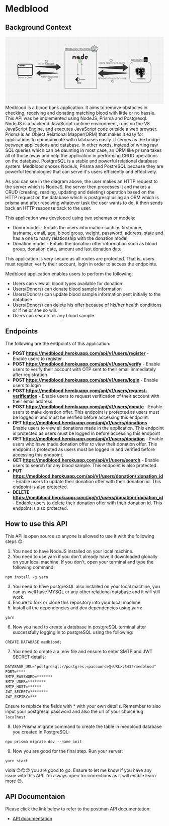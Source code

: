# Medblood

## Background Context
![medblood](assets/medblood.jpg)
Medblood is a blood bank application. It aims to remove obstacles in checking, receiving and donating matching blood with little or no hassle.
This API was be implemented using NodeJS, Prisma and Postgresql. NodeJS is a backend JavaScript runtime environment, runs on the V8 JavaScript Engine, and executes JavaScript code outside a web browser. Prisma is an Object Relational Mapper(ORM) that makes it easy for applications to communicate with databases easily. It serves as the bridge between applications and database. In other words, instead of wrting raw SQL queries which can be daunting in most case, an ORM like prisma takes all of those away and help the application in performing CRUD operations on the database. PostgreSQL is a stable and powerful relational database system. Medblood choses NodeJs, Prisma and PostreSQL because they are powerful technologies that can serve it's users efficiently and effectively.

As you can see in the diagram above, the user makes an HTTP request to the server which is NodeJS, the server then processes it and makes a CRUD (creating, reading, updating and deleting) operation based on the HTTP request on the database which is postgresql using an ORM which is prisma and after resolving whatever task the user wants to do, it then sends back an HTTP response back to the user.

This application was developed using two schemas or models:
- Donor model - Entails the users information such as firstname, lastname, email, age, blood group, weight, password, address, state and has a one to many relationship with the donation model.
- Donation model - Entails the donation offer information such as blood group, donation date, amount and last donation date.

This application is very secure as all routes are protected. That is, users must register, verify their account, login in order to access the endpoints.

Medblood application enables users to perform the following:
- Users can view all blood types available for donation
- Users(Donors) can donate blood sample information
- Users(Donors) can update blood sample information sent initially to the database
- Users(Donors) can delete his offer because of his/her health conditions or if he or she so will.
- Users can search for any blood sample.

## Endpoints
The following are the endpoints of this application:
- **POST https://medblood.herokuapp.com/api/v1/users/register** - Enable users to register
- **POST https://medblood.herokuapp.com/api/v1/users/verify** - Enable users to verify their account with OTP sent to their email immediately after registration
- **POST https://medblood.herokuapp.com/api/v1/users/login** - Enable users to login
- **POST https://medblood.herokuapp.com/api/v1/users/request-verification** - Enable users to request verification of their account with their email address
- **POST https://medblood.herokuapp.com/api/v1/users/donate** - Enable users to make donation offer. This endpoint is protected as users must be logged in and must be verified before accessing this endpoint.
- **GET https://medblood.herokuapp.com/api/v1/users/donations** - Enable users to view all donations made in the application. This endpoint is protected as users must be logged in before accessing this endpoint
- **GET https://medblood.herokuapp.com/api/v1/users/donation** - Enable users who have made donation offer to view their donation offer. This endpoint is protected as users must be logged in and verified before accessing this endpoint. 
- **GET https://medblood.herokuapp.com/api/v1/users/search** - Enable users to search for any blood sample. This endpoint is also protected.
- **PUT https://medblood.herokuapp.com/api/v1/users/donation/:donation_id** - Enable users to update their donation offer with their donation id. This endpoint is also protected.
- **DELETE https://medblood.herokuapp.com/api/v1/users/donation/:donation_id** - Endable users to delete their donation offer with their donation id. This endpoint is also protected.

## How to use this API
This API is open source so anyone is allowed to use it with the following steps 😊:
1. You need to have NodeJS installed on your local machine.
2. You need to use yarn if you don't already have it downloaded globally on your local machine. If you don't, open your terminal and type the following command:
```
npm install -g yarn
```
3. You need to have postgreSQL also installed on your local machine, you can as well have MYSQL or any other relational database and it will still work.
4. Ensure to fork or clone this repository into your local machine
5. Install all the dependencies and dev dependencies using yarn:
```
yarn
```
6. Now you need to create a database in postgreSQL terminal after successfully logging in to postgreSQL using the following:
```
CREATE DATABASE medblood;
```
7. You need to create a a .env file and ensure to enter SMTP and JWT SECRET details:
```
DATABASE_URL="postgresql://postgres:<password>@<URL>:5432/medblood"
PORT=****
SMTP_PASSWORD=*******
SMTP_USER=********
SMTP_HOST=******
JWT_SECRET=********
JWT_EXPIRY=***
```
Ensure to replace the fields with * with your own details. Remember to also input your postgresql password and also the url of your choice e.g ```localhost```

8. Use Prisma migrate command to create the table in medblood database you created in PostgreSQL:
```
npx prisma migrate dev --name init
```
9. Now you are good for the final step. Run your server:
```
yarn start
```
viola 😊😊😊 you are good to go. Ensure to let me know if you have any issue with this API. I'm always open for corrections as it will enable learn more 😊.

## API Documentaion
Please click the link below to refer to the postman API documentation:
- [API documentation](https://documenter.getpostman.com/view/25460695/2s93K1pzYQ)